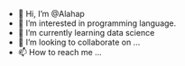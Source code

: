 - 👋 Hi, I’m @Alahap
- 👀 I’m interested in programming language.
- 🌱 I’m currently learning data science 
- 💞️ I’m looking to collaborate on ...
- 📫 How to reach me ...

<!---
Alahap/Alahap is a ✨ special ✨ repository because its `README.md` (this file) appears on your GitHub profile.
You can click the Preview link to take a look at your changes.
--->

